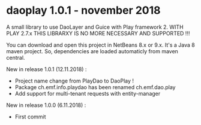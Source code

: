 # daoplay 1.0.1 - november 2018
A small library to use DaoLayer and Guice with Play framework 2. WITH PLAY 2.7.x THIS LIBRARXY IS NO MORE NECESSARY AND SUPPORTED !!!

You can download and open this project in NetBeans 8.x or 9.x. It's a Java 8 maven project. So, dependencies are loaded automaticly from maven central.

New in release 1.0.1 (12.11.2018) :
* Project name change from PlayDao to DaoPlay !
* Package ch.emf.info.playdao has been renamed ch.emf.dao.play
* Add support for multi-tenant requests with entity-manager

New in release 1.0.0 (6.11.2018) :
* First commit

